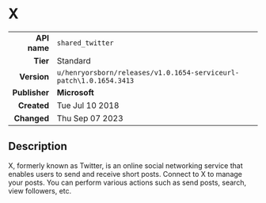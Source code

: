 # X
| | |
|-:|-|
|**API name**|`shared_twitter`|
|**Tier**|Standard|
|**Version**|`u/henryorsborn/releases/v1.0.1654-serviceurl-patch\1.0.1654.3413`|
|**Publisher**|**Microsoft**|
|**Created**|Tue Jul 10 2018|
|**Changed**|Thu Sep 07 2023|

## Description
X, formerly known as Twitter, is an online social networking service that enables users to send and receive short posts. Connect to X to manage your posts. You can perform various actions such as send posts, search, view followers, etc.
